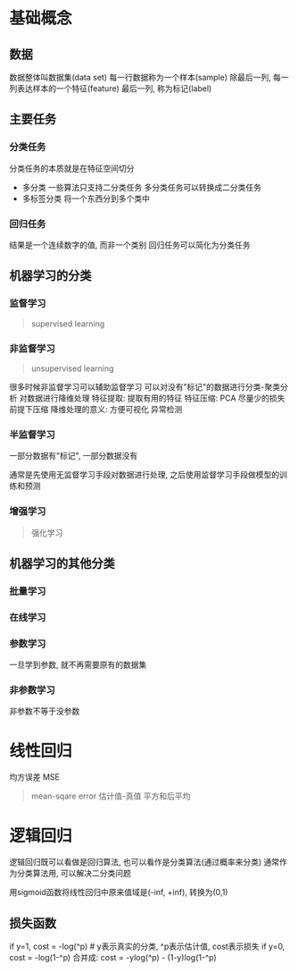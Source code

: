 # 基础概念
## 数据
数据整体叫数据集(data set)
每一行数据称为一个样本(sample)
除最后一列, 每一列表达样本的一个特征(feature)
最后一列, 称为标记(label)

## 主要任务
### 分类任务
分类任务的本质就是在特征空间切分
- 多分类
  一些算法只支持二分类任务
  多分类任务可以转换成二分类任务
- 多标签分类
  将一个东西分到多个类中

### 回归任务
结果是一个连续数字的值, 而非一个类别
回归任务可以简化为分类任务

## 机器学习的分类
### 监督学习

> supervised learning 

### 非监督学习

> unsupervised learning 

很多时候非监督学习可以辅助监督学习
可以对没有"标记"的数据进行分类-聚类分析
对数据进行降维处理
  特征提取: 提取有用的特征
  特征压缩: PCA 尽量少的损失前提下压缩
降维处理的意义: 方便可视化
异常检测

### 半监督学习
一部分数据有"标记", 一部分数据没有

通常是先使用无监督学习手段对数据进行处理, 之后使用监督学习手段做模型的训练和预测
### 增强学习
> 强化学习



## 机器学习的其他分类
### 批量学习
### 在线学习
### 参数学习
一旦学到参数, 就不再需要原有的数据集
### 非参数学习
非参数不等于没参数

# 线性回归
均方误差 MSE
> mean-sqare error
估计值-真值 平方和后平均

# 逻辑回归
逻辑回归既可以看做是回归算法, 也可以看作是分类算法(通过概率来分类)
通常作为分类算法用, 可以解决二分类问题

用sigmoid函数将线性回归中原来值域是(-inf, +inf), 转换为(0,1)

## 损失函数
if y=1, cost = -log(^p) # y表示真实的分类, ^p表示估计值, cost表示损失
if y=0, cost = -log(1-^p)
合并成:
cost = -ylog(^p) - (1-y)log(1-^p)


